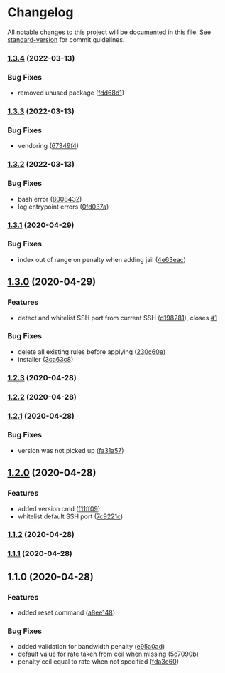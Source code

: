 # Changelog

All notable changes to this project will be documented in this file. See [standard-version](https://github.com/conventional-changelog/standard-version) for commit guidelines.

### [1.3.4](https://github.com/ciokan/shaper/compare/v1.3.3...v1.3.4) (2022-03-13)


### Bug Fixes

* removed unused package ([fdd68d1](https://github.com/ciokan/shaper/commit/fdd68d1fcb303b498faeb10233f0aad6f601d2e8))

### [1.3.3](https://github.com/ciokan/shaper/compare/v1.3.2...v1.3.3) (2022-03-13)


### Bug Fixes

* vendoring ([67349f4](https://github.com/ciokan/shaper/commit/67349f40b794cab303699eccc32e5a55639e9628))

### [1.3.2](https://github.com/ciokan/shaper/compare/v1.3.1...v1.3.2) (2022-03-13)


### Bug Fixes

* bash error ([8008432](https://github.com/ciokan/shaper/commit/800843273a83c536626445e8e542eef6f8fe35a0))
* log entrypoint errors ([0fd037a](https://github.com/ciokan/shaper/commit/0fd037afeb2e27d3f7fa8dd414f4724fcc03cc0e))

### [1.3.1](https://github.com/ciokan/shaper/compare/v1.3.0...v1.3.1) (2020-04-29)


### Bug Fixes

* index out of range on penalty when adding jail ([4e63eac](https://github.com/ciokan/shaper/commit/4e63eaccc6416ccc13e76182f17a43c97d05c428))

## [1.3.0](https://github.com/ciokan/shaper/compare/v1.2.3...v1.3.0) (2020-04-29)


### Features

* detect and whitelist SSH port from current SSH ([d198281](https://github.com/ciokan/shaper/commit/d198281c802f77ad8ff21c4d41a5ff5fb72c2582)), closes [#1](https://github.com/ciokan/shaper/issues/1)


### Bug Fixes

* delete all existing rules before applying ([230c60e](https://github.com/ciokan/shaper/commit/230c60ee4c2d2a83022675c91f9c7cc6e08fde97))
* installer ([3ca63c8](https://github.com/ciokan/shaper/commit/3ca63c8c24ae7e25dd82a63b9dc0bec3c4567a6e))

### [1.2.3](https://github.com/ciokan/shaper/compare/v1.2.2...v1.2.3) (2020-04-28)

### [1.2.2](https://github.com/ciokan/shaper/compare/v1.2.1...v1.2.2) (2020-04-28)

### [1.2.1](https://github.com/ciokan/shaper/compare/v1.2.0...v1.2.1) (2020-04-28)


### Bug Fixes

* version was not picked up ([fa31a57](https://github.com/ciokan/shaper/commit/fa31a57875695c186b5965979e07311e08b7058f))

## [1.2.0](https://github.com/ciokan/shaper/compare/v1.1.2...v1.2.0) (2020-04-28)


### Features

* added version cmd ([f11ff09](https://github.com/ciokan/shaper/commit/f11ff099f88e6ef79daacbc0e34099bb4e1eb70b))
* whitelist default SSH port ([7c9221c](https://github.com/ciokan/shaper/commit/7c9221c79b13d0fea02ff4f14bd7ab3cb631f5fb))

### [1.1.2](https://github.com/ciokan/shaper/compare/v1.1.1...v1.1.2) (2020-04-28)

### [1.1.1](https://github.com/ciokan/shaper/compare/v1.1.0...v1.1.1) (2020-04-28)

## 1.1.0 (2020-04-28)


### Features

* added reset command ([a8ee148](https://github.com/ciokan/shaper/commit/a8ee148d04c525a37e5d20389b808076463de76c))


### Bug Fixes

* added validation for bandwidth penalty ([e95a0ad](https://github.com/ciokan/shaper/commit/e95a0ad74f46d49b7f67213a6432bad04873907a))
* default value for rate taken from ceil when missing ([5c7090b](https://github.com/ciokan/shaper/commit/5c7090be2f8143575e0a73ec2b0c1adcd5418b2f))
* penalty ceil equal to rate when not specified ([fda3c60](https://github.com/ciokan/shaper/commit/fda3c602b7432c33632ce82d453c3d41c5b9de86))
